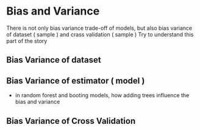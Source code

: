 # Bias and Variance
There is not only bias variance trade-off of models, but also bias variance of dataset ( sample ) and crass validation ( sample )
Try to understand this part of the story


## Bias Variance of dataset

## Bias Variance of estimator ( model )
* in random forest and booting models, how adding trees influence the bias and variance

## Bias Variance of Cross Validation
